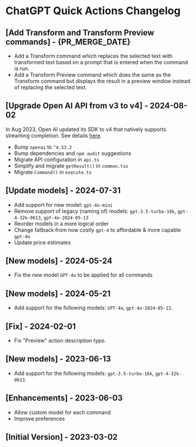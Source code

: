 # ChatGPT Quick Actions Changelog

## [Add Transform and Transform Preview commands] - {PR_MERGE_DATE}

- Add a Transform command which replaces the selected text with transformed text based on a prompt that is entered when the command is run.
- Add a Transform Preview command which does the same as the Transform command but displays the result in a preview window instead of replacing the selected text.

## [Upgrade Open AI API from v3 to v4] - 2024-08-02

In Aug 2023, Open AI updated its SDK to v4 that natively supports streaming completion.
See details [here](https://github.com/openai/openai-node/discussions/217).

- Bump `openai` to `^4.53.2`
- Bump dependencies and `npm audit` suggestions
- Migrate API configuration in `api.ts`
- Simplify and migrate `getResult()` in `common.tsx`
- Migrate `Command()` in `execute.ts`

## [Update models] - 2024-07-31

- Add support for new model: `gpt-4o-mini`
- Remove support of legacy (naming of) models: `gpt-3.5-turbo-16k`, `gpt-4-32k-0613`, `gpt-4o-2024-05-13`
- Reorder models in a more logical order
- Change fallback from now costly `gpt-4` to affordable & more capable `gpt-4o`
- Update price estimates

## [New models] - 2024-05-24

- Fix the new model `GPT-4o` to be applied for all commands

## [New models] - 2024-05-21

- Add support for the following models: `GPT-4o`, `gpt-4o-2024-05-13`.

## [Fix] - 2024-02-01

- Fix "Preview" action description typo.

## [New models] - 2023-06-13

- Add support for the following models: `gpt-3.5-turbo-16k`, `gpt-4-32k-0613`.

## [Enhancements] - 2023-06-03

- Allow custom model for each command
- Improve preferences

## [Initial Version] - 2023-03-02
